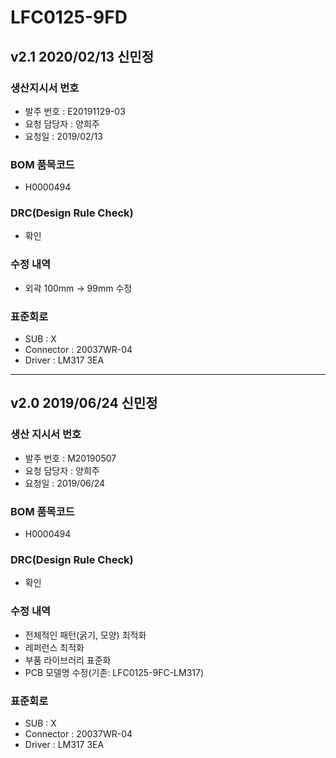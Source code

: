 # LFC0125-9FD

## v2.1 2020/02/13 신민정

### 생산지시서 번호
* 발주 번호 : E20191129-03
* 요청 담당자 : 양희주
* 요청일 : 2019/02/13

### BOM 품목코드
* H0000494

### DRC(Design Rule Check)
* 확인

### 수정 내역
* 외곽 100mm -> 99mm 수정 

### 표준회로
* SUB : X
* Connector : 20037WR-04
* Driver : LM317 3EA 

----------

## v2.0 2019/06/24 신민정

### 생산 지시서 번호
* 발주 번호 : M20190507
* 요청 담당자 : 양희주
* 요청일 : 2019/06/24

### BOM 품목코드
* H0000494

### DRC(Design Rule Check)
* 확인

### 수정 내역
* 전체적인 패턴(굵기, 모양) 최적화
* 레퍼런스 최적화
* 부품 라이브러리 표준화
* PCB 모델명 수정(기존: LFC0125-9FC-LM317)

### 표준회로
* SUB : X
* Connector : 20037WR-04
* Driver : LM317 3EA 